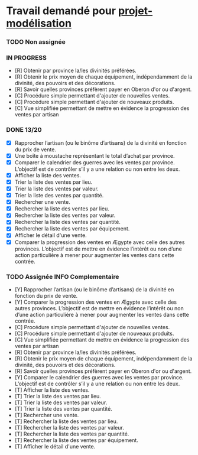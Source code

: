 # Travail demandé pour [projet-modélisation](https://github.com/Sacrezar/Projet_Modelisation_A1)

### TODO Non assignée


### IN PROGRESS
- [R] Obtenir par province la/les divinités préférées.
- [R] Obtenir le prix moyen de chaque équipement, indépendamment de la divinité, des pouvoirs et des décorations.
- [R] Savoir quelles provinces préfèrent payer en Oberon d'or ou d'argent.
- [C] Procédure simple permettant d'ajouter de nouvelles ventes.
- [C] Procédure simple permettant d'ajouter de nouveaux produits. 
- [C] Vue simplifiée permettant de mettre en évidence la progression des ventes par artisan


### DONE 13/20
- [x] Rapprocher l’artisan (ou le binôme d’artisans) de la divinité en fonction du prix de vente.
- [x] Une boîte à moustache représentant le total d’achat par province.
- [x] Comparer le calendrier des guerres avec les ventes par province. L’objectif est de contrôler s’il y a une relation ou non entre les deux.
- [x] Afficher la liste des ventes.
- [x] Trier la liste des ventes par lieu.
- [x] Trier la liste des ventes par valeur.
- [x] Trier la liste des ventes par quantité.
- [x] Rechercher une vente.
- [x] Rechercher la liste des ventes par lieu.
- [x] Rechercher la liste des ventes par valeur.
- [x] Rechercher la liste des ventes par quantité.
- [x] Rechercher la liste des ventes par équipement.
- [x] Afficher le détail d'une vente.
- [x] Comparer la progression des ventes en Ægypte avec celle des autres provinces. L’objectif est de mettre en évidence l’intérêt ou non d’une action particulière à mener pour augmenter les ventes dans cette contrée.

### TODO Assignée INFO Complementaire
- [Y] Rapprocher l’artisan (ou le binôme d’artisans) de la divinité en fonction du prix de vente.
- [Y] Comparer la progression des ventes en Ægypte avec celle des autres provinces. L’objectif est de mettre en évidence l’intérêt ou non d’une action particulière à mener pour augmenter les ventes dans cette contrée.
- [C] Procédure simple permettant d'ajouter de nouvelles ventes.
- [C] Procédure simple permettant d'ajouter de nouveaux produits. 
- [C] Vue simplifiée permettant de mettre en évidence la progression des ventes par artisan
- [R] Obtenir par province la/les divinités préférées.
- [R] Obtenir le prix moyen de chaque équipement, indépendamment de la divinité, des pouvoirs et des décorations.
- [R] Savoir quelles provinces préfèrent payer en Oberon d'or ou d'argent.
- [Y] Comparer le calendrier des guerres avec les ventes par province. L’objectif est de contrôler s’il y a une relation ou non entre les deux.
- [T] Afficher la liste des ventes.
- [T] Trier la liste des ventes par lieu.
- [T] Trier la liste des ventes par valeur.
- [T] Trier la liste des ventes par quantité.
- [T] Rechercher une vente.
- [T] Rechercher la liste des ventes par lieu.
- [T] Rechercher la liste des ventes par valeur.
- [T] Rechercher la liste des ventes par quantité.
- [T] Rechercher la liste des ventes par équipement.
- [T] Afficher le détail d'une vente. 
